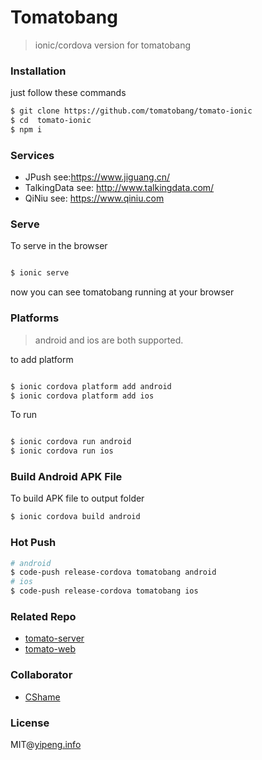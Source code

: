 # Tomatobang

> ionic/cordova version for tomatobang

### Installation

just follow these commands

```sh
$ git clone https://github.com/tomatobang/tomato-ionic
$ cd  tomato-ionic
$ npm i
```

### Services

- JPush see:https://www.jiguang.cn/
- TalkingData see: http://www.talkingdata.com/
- QiNiu see: https://www.qiniu.com

### Serve

To serve in the browser

```bash

$ ionic serve
```


now you can see tomatobang running at your browser

### Platforms

> android and ios are both supported.

to add platform

```bash

$ ionic cordova platform add android
$ ionic cordova platform add ios

```

To run

```bash

$ ionic cordova run android
$ ionic cordova run ios

```

### Build Android APK File

To build APK file to output folder

```bash
$ ionic cordova build android
```

### Hot Push

```bash
# android
$ code-push release-cordova tomatobang android
# ios
$ code-push release-cordova tomatobang ios
```

### Related Repo

- [tomato-server](https://github.com/tomatobang/tomato-server)
- [tomato-web](https://github.com/tomatobang/tomato-web)

### Collaborator

- [CShame](https://github.com/CShame)

### License

MIT@[yipeng.info](https://yipeng.info)
